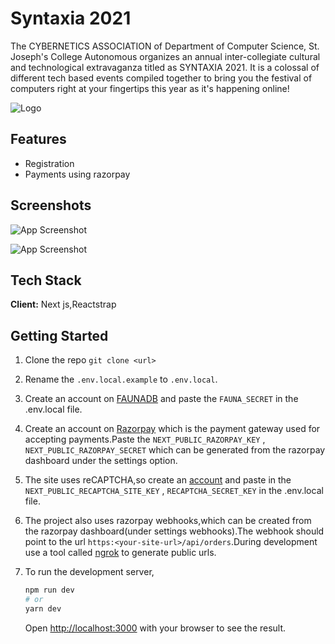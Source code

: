 
# Syntaxia 2021

The CYBERNETICS ASSOCIATION of Department of Computer Science, St. Joseph's College Autonomous organizes an annual inter-collegiate cultural and technological extravaganza titled as SYNTAXIA 2021. It is a colossal of different tech based events compiled together to bring you the festival of computers right at your fingertips this year as it's happening online!


![Logo](https://syntaxia-2021.s3.us-east-2.amazonaws.com/cybernetics-logo.png)

    
## Features

- Registration
- Payments using razorpay


  
## Screenshots

![App Screenshot](https://syntaxia-2021.s3.us-east-2.amazonaws.com/Screenshot+2021-06-06+at+12-33-01+Syntaxia+2021.png)

![App Screenshot](https://syntaxia-2021.s3.us-east-2.amazonaws.com/Screenshot+2021-06-06+at+12-33-45+Syntaxia+2021+Register.png)
  
## Tech Stack

**Client:** Next js,Reactstrap


## Getting Started

1. Clone the repo `git clone <url>`

2. Rename the `.env.local.example` to `.env.local`.

3. Create an account on [FAUNADB](https://dashboard.fauna.com/accounts/register) and paste the `FAUNA_SECRET` in the .env.local file.

4. Create an account on [Razorpay](https://razorpay.com/docs/payment-gateway/dashboard-guide/sign-up/) which is the payment gateway used for accepting payments.Paste the `NEXT_PUBLIC_RAZORPAY_KEY` , `NEXT_PUBLIC_RAZORPAY_SECRET` which can be generated from the razorpay dashboard under the settings option.

5. The site uses reCAPTCHA,so create an [account](https://www.google.com/recaptcha/about/) and paste in the `NEXT_PUBLIC_RECAPTCHA_SITE_KEY` , `RECAPTCHA_SECRET_KEY` in the .env.local file.

6. The project also uses razorpay webhooks,which can be created from the razorpay dashboard(under settings webhooks).The webhook should point to the url `https:<your-site-url>/api/orders`.During development use a tool called [ngrok](https://ngrok.com/) to generate public urls.

7. To run the development server,

   ```bash
   npm run dev
   # or
   yarn dev
   ```

   Open [http://localhost:3000](http://localhost:3000) with your browser to see the result.


  
